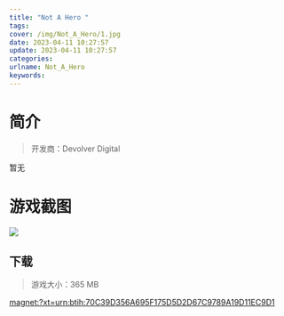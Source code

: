 ```yaml
---
title: "Not A Hero "
tags: 
cover: /img/Not_A_Hero/1.jpg
date: 2023-04-11 10:27:57
update: 2023-04-11 10:27:57
categories: 
urlname: Not_A_Hero
keywords: 
---
```

# 简介

> 开发商：Devolver Digital

暂无

# 游戏截图

![](/img/Not_A_Hero/2.jpg)


## 下载

> 游戏大小：365 MB

[magnet:?xt=urn:btih:70C39D356A695F175D5D2D67C9789A19D11EC9D1](magnet:?xt=urn:btih:70C39D356A695F175D5D2D67C9789A19D11EC9D1)